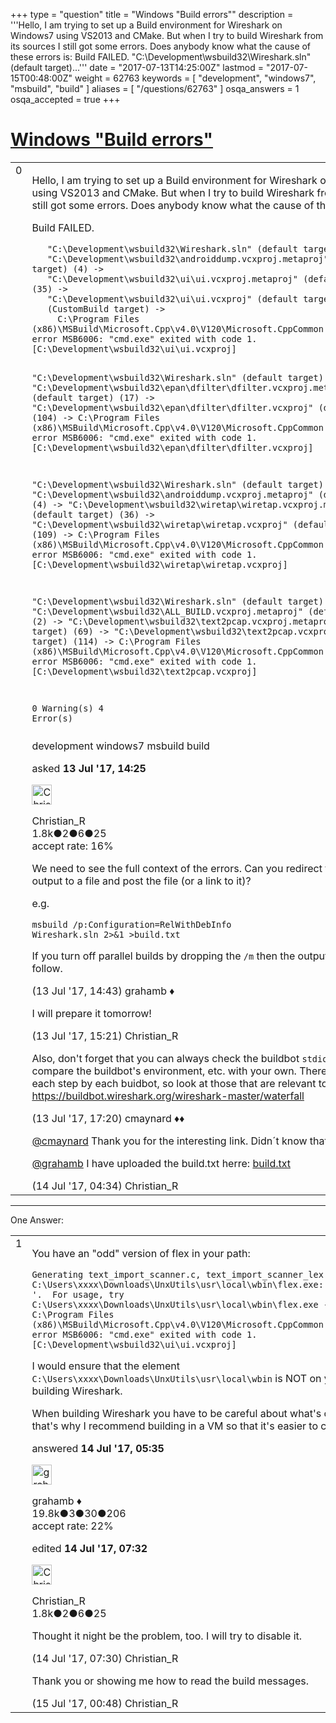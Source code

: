 +++
type = "question"
title = "Windows &quot;Build errors&quot;"
description = '''Hello, I am trying to set up a Build environment for Wireshark on Windows7 using VS2013 and CMake. But when I try to build Wireshark from its sources I still got some errors. Does anybody know what the cause of these errors is: Build FAILED.  &quot;C:&#92;Development&#92;wsbuild32&#92;Wireshark.sln&quot; (default target)...'''
date = "2017-07-13T14:25:00Z"
lastmod = "2017-07-15T00:48:00Z"
weight = 62763
keywords = [ "development", "windows7", "msbuild", "build" ]
aliases = [ "/questions/62763" ]
osqa_answers = 1
osqa_accepted = true
+++

<div class="headNormal">

# [Windows "Build errors"](/questions/62763/windows-build-errors)

</div>

<div id="main-body">

<div id="askform">

<table id="question-table" style="width:100%;"><colgroup><col style="width: 50%" /><col style="width: 50%" /></colgroup><tbody><tr class="odd"><td style="width: 30px; vertical-align: top"><div class="vote-buttons"><span id="post-62763-upvote" class="ajax-command post-vote up" rel="nofollow" title="I like this post (click again to cancel)"> </span><div id="post-62763-score" class="post-score" title="current number of votes">0</div><span id="post-62763-downvote" class="ajax-command post-vote down" rel="nofollow" title="I dont like this post (click again to cancel)"> </span> <span id="favorite-mark" class="ajax-command favorite-mark" rel="nofollow" title="mark/unmark this question as favorite (click again to cancel)"> </span><div id="favorite-count" class="favorite-count"></div></div></td><td><div id="item-right"><div class="question-body"><p>Hello, I am trying to set up a Build environment for Wireshark on Windows7 using VS2013 and CMake. But when I try to build Wireshark from its sources I still got some errors. Does anybody know what the cause of these errors is:</p><p>Build FAILED.</p><pre><code>   &quot;C:\Development\wsbuild32\Wireshark.sln&quot; (default target) (1) -&gt;
   &quot;C:\Development\wsbuild32\androiddump.vcxproj.metaproj&quot; (default target) (4) -&gt;
   &quot;C:\Development\wsbuild32\ui\ui.vcxproj.metaproj&quot; (default target) (35) -&gt;
   &quot;C:\Development\wsbuild32\ui\ui.vcxproj&quot; (default target) (101) -&gt;
   (CustomBuild target) -&gt; 
     C:\Program Files (x86)\MSBuild\Microsoft.Cpp\v4.0\V120\Microsoft.CppCommon.targets(170,5): error MSB6006: &quot;cmd.exe&quot; exited with code 1. [C:\Development\wsbuild32\ui\ui.vcxproj]


   &quot;C:\Development\wsbuild32\Wireshark.sln&quot; (default target) (1) -&gt;
   &quot;C:\Development\wsbuild32\epan\dfilter\dfilter.vcxproj.metaproj&quot; (default target) (17) -&gt;
   &quot;C:\Development\wsbuild32\epan\dfilter\dfilter.vcxproj&quot; (default target) (104) -&gt;
     C:\Program Files (x86)\MSBuild\Microsoft.Cpp\v4.0\V120\Microsoft.CppCommon.targets(170,5): error MSB6006: &quot;cmd.exe&quot; exited with code 1. [C:\Development\wsbuild32\epan\dfilter\dfilter.vcxproj]


   &quot;C:\Development\wsbuild32\Wireshark.sln&quot; (default target) (1) -&gt;
   &quot;C:\Development\wsbuild32\androiddump.vcxproj.metaproj&quot; (default target) (4) -&gt;
   &quot;C:\Development\wsbuild32\wiretap\wiretap.vcxproj.metaproj&quot; (default target) (36) -&gt;
   &quot;C:\Development\wsbuild32\wiretap\wiretap.vcxproj&quot; (default target) (109) -&gt;
     C:\Program Files (x86)\MSBuild\Microsoft.Cpp\v4.0\V120\Microsoft.CppCommon.targets(170,5): error MSB6006: &quot;cmd.exe&quot; exited with code 1. [C:\Development\wsbuild32\wiretap\wiretap.vcxproj]


   &quot;C:\Development\wsbuild32\Wireshark.sln&quot; (default target) (1) -&gt;
   &quot;C:\Development\wsbuild32\ALL_BUILD.vcxproj.metaproj&quot; (default target) (2) -&gt;
   &quot;C:\Development\wsbuild32\text2pcap.vcxproj.metaproj&quot; (default target) (69) -&gt;
   &quot;C:\Development\wsbuild32\text2pcap.vcxproj&quot; (default target) (114) -&gt;
     C:\Program Files (x86)\MSBuild\Microsoft.Cpp\v4.0\V120\Microsoft.CppCommon.targets(170,5): error MSB6006: &quot;cmd.exe&quot; exited with code 1. [C:\Development\wsbuild32\text2pcap.vcxproj]

0 Warning(s)
4 Error(s)</code></pre></div><div id="question-tags" class="tags-container tags"><span class="post-tag tag-link-development" rel="tag" title="see questions tagged &#39;development&#39;">development</span> <span class="post-tag tag-link-windows7" rel="tag" title="see questions tagged &#39;windows7&#39;">windows7</span> <span class="post-tag tag-link-msbuild" rel="tag" title="see questions tagged &#39;msbuild&#39;">msbuild</span> <span class="post-tag tag-link-build" rel="tag" title="see questions tagged &#39;build&#39;">build</span></div><div id="question-controls" class="post-controls"></div><div class="post-update-info-container"><div class="post-update-info post-update-info-user"><p>asked <strong>13 Jul '17, 14:25</strong></p><img src="https://secure.gravatar.com/avatar/3b24b339fc62fb46dced6a443d3202ea?s=32&amp;d=identicon&amp;r=g" class="gravatar" width="32" height="32" alt="Christian_R&#39;s gravatar image" /><p><span>Christian_R</span><br />
<span class="score" title="1830 reputation points"><span>1.8k</span></span><span title="2 badges"><span class="badge1">●</span><span class="badgecount">2</span></span><span title="6 badges"><span class="silver">●</span><span class="badgecount">6</span></span><span title="25 badges"><span class="bronze">●</span><span class="badgecount">25</span></span><br />
<span class="accept_rate" title="Rate of the user&#39;s accepted answers">accept rate:</span> <span title="Christian_R has 25 accepted answers">16%</span></p></div></div><div id="comments-container-62763" class="comments-container"><span id="62765"></span><div id="comment-62765" class="comment"><div id="post-62765-score" class="comment-score"></div><div class="comment-text"><p>We need to see the full context of the errors. Can you redirect the msbuild output to a file and post the file (or a link to it)?</p><p>e.g.</p><pre><code>msbuild /p:Configuration=RelWithDebInfo Wireshark.sln 2&gt;&amp;1 &gt;build.txt</code></pre><p>If you turn off parallel builds by dropping the <code>/m</code> then the output is easier to follow.</p></div><div id="comment-62765-info" class="comment-info"><span class="comment-age">(13 Jul '17, 14:43)</span> <span class="comment-user userinfo">grahamb ♦</span></div></div><span id="62766"></span><div id="comment-62766" class="comment"><div id="post-62766-score" class="comment-score"></div><div class="comment-text"><p>I will prepare it tomorrow!</p></div><div id="comment-62766-info" class="comment-info"><span class="comment-age">(13 Jul '17, 15:21)</span> <span class="comment-user userinfo">Christian_R</span></div></div><span id="62767"></span><div id="comment-62767" class="comment"><div id="post-62767-score" class="comment-score"></div><div class="comment-text"><p>Also, don't forget that you can always check the buildbot <code>stdio</code> logs and compare the buildbot's environment, etc. with your own. There are logs for each step by each buidbot, so look at those that are relevant to you. See: <a href="https://buildbot.wireshark.org/wireshark-master/waterfall">https://buildbot.wireshark.org/wireshark-master/waterfall</a></p></div><div id="comment-62767-info" class="comment-info"><span class="comment-age">(13 Jul '17, 17:20)</span> <span class="comment-user userinfo">cmaynard ♦♦</span></div></div><span id="62776"></span><div id="comment-62776" class="comment"><div id="post-62776-score" class="comment-score"></div><div class="comment-text"><p><a href="https://ask.wireshark.org/users/402/cmaynard"></a><a href="https://ask.wireshark.org/users/402/cmaynard">@cmaynard</a> Thank you for the interesting link. Didn´t know that, before.</p><p><a href="https://ask.wireshark.org/users/1225/grahamb"></a><a href="https://ask.wireshark.org/users/1225/grahamb">@grahamb</a> I have uploaded the build.txt herre: <a href="https://crnetworking-my.sharepoint.com/personal/creusch_crnetworks_de/_layouts/15/guestaccess.aspx?docid=0441d1f830c9146ee858ecd4f840861cc&amp;authkey=AfYwpO9ozoRugIdDzNKmI2U&amp;expiration=2017-07-20T22%3a00%3a00.000Z">build.txt</a></p></div><div id="comment-62776-info" class="comment-info"><span class="comment-age">(14 Jul '17, 04:34)</span> <span class="comment-user userinfo">Christian_R</span></div></div></div><div id="comment-tools-62763" class="comment-tools"></div><div class="clear"></div><div id="comment-62763-form-container" class="comment-form-container"></div><div class="clear"></div></div></td></tr></tbody></table>

------------------------------------------------------------------------

<div class="tabBar">

<span id="sort-top"></span>

<div class="headQuestions">

One Answer:

</div>

</div>

<span id="62777"></span>

<div id="answer-container-62777" class="answer accepted-answer">

<table style="width:100%;"><colgroup><col style="width: 50%" /><col style="width: 50%" /></colgroup><tbody><tr class="odd"><td style="width: 30px; vertical-align: top"><div class="vote-buttons"><span id="post-62777-upvote" class="ajax-command post-vote up" rel="nofollow" title="I like this post (click again to cancel)"> </span><div id="post-62777-score" class="post-score" title="current number of votes">1</div><span id="post-62777-downvote" class="ajax-command post-vote down" rel="nofollow" title="I dont like this post (click again to cancel)"> </span> <span class="accept-answer on" rel="nofollow" title="Christian_R has selected this answer as the correct answer"> </span></div></td><td><div class="item-right"><div class="answer-body"><p>You have an "odd" version of flex in your path:</p><pre><code>Generating text_import_scanner.c, text_import_scanner_lex.h
C:\Users\xxxx\Downloads\UnxUtils\usr\local\wbin\flex.exe: unknown flag &#39;-&#39;.  For usage, try C:\Users\xxxx\Downloads\UnxUtils\usr\local\wbin\flex.exe --help
C:\Program Files (x86)\MSBuild\Microsoft.Cpp\v4.0\V120\Microsoft.CppCommon.targets(170,5): error MSB6006: &quot;cmd.exe&quot; exited with code 1. [C:\Development\wsbuild32\ui\ui.vcxproj]</code></pre><p>I would ensure that the element <code>C:\Users\xxxx\Downloads\UnxUtils\usr\local\wbin</code> is NOT on your path when building Wireshark.</p><p>When building Wireshark you have to be careful about what's on your path, that's why I recommend building in a VM so that it's easier to control.</p></div><div class="answer-controls post-controls"></div><div class="post-update-info-container"><div class="post-update-info post-update-info-user"><p>answered <strong>14 Jul '17, 05:35</strong></p><img src="https://secure.gravatar.com/avatar/d2a7e24ca66604c749c7c88c1da8ff78?s=32&amp;d=identicon&amp;r=g" class="gravatar" width="32" height="32" alt="grahamb&#39;s gravatar image" /><p><span>grahamb ♦</span><br />
<span class="score" title="19834 reputation points"><span>19.8k</span></span><span title="3 badges"><span class="badge1">●</span><span class="badgecount">3</span></span><span title="30 badges"><span class="silver">●</span><span class="badgecount">30</span></span><span title="206 badges"><span class="bronze">●</span><span class="badgecount">206</span></span><br />
<span class="accept_rate" title="Rate of the user&#39;s accepted answers">accept rate:</span> <span title="grahamb has 274 accepted answers">22%</span></p></div><div class="post-update-info post-update-info-edited"><p><span> edited <strong>14 Jul '17, 07:32</strong> </span></p><img src="https://secure.gravatar.com/avatar/3b24b339fc62fb46dced6a443d3202ea?s=32&amp;d=identicon&amp;r=g" class="gravatar" width="32" height="32" alt="Christian_R&#39;s gravatar image" /><p><span>Christian_R</span><br />
<span class="score" title="1830 reputation points"><span>1.8k</span></span><span title="2 badges"><span class="badge1">●</span><span class="badgecount">2</span></span><span title="6 badges"><span class="silver">●</span><span class="badgecount">6</span></span><span title="25 badges"><span class="bronze">●</span><span class="badgecount">25</span></span></p></div></div><div id="comments-container-62777" class="comments-container"><span id="62779"></span><div id="comment-62779" class="comment"><div id="post-62779-score" class="comment-score"></div><div class="comment-text"><p>Thought it night be the problem, too. I will try to disable it.</p></div><div id="comment-62779-info" class="comment-info"><span class="comment-age">(14 Jul '17, 07:30)</span> <span class="comment-user userinfo">Christian_R</span></div></div><span id="62795"></span><div id="comment-62795" class="comment"><div id="post-62795-score" class="comment-score"></div><div class="comment-text"><p>Thank you or showing me how to read the build messages.</p></div><div id="comment-62795-info" class="comment-info"><span class="comment-age">(15 Jul '17, 00:48)</span> <span class="comment-user userinfo">Christian_R</span></div></div></div><div id="comment-tools-62777" class="comment-tools"></div><div class="clear"></div><div id="comment-62777-form-container" class="comment-form-container"></div><div class="clear"></div></div></td></tr></tbody></table>

</div>

<div class="paginator-container-left">

</div>

</div>

</div>

